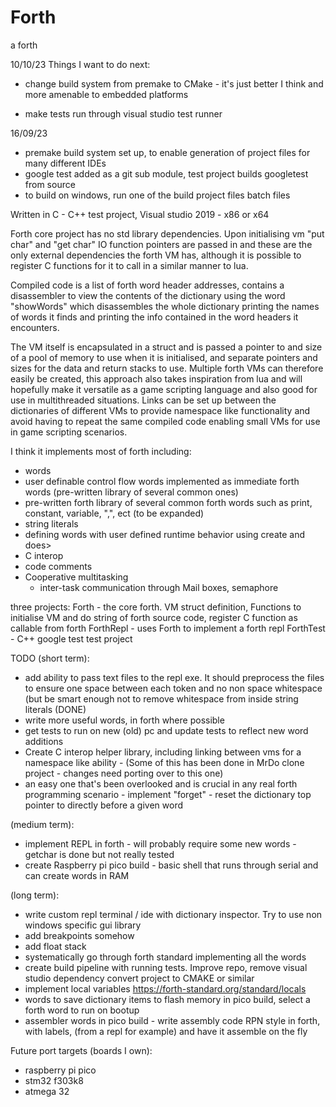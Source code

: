 # Forth
a forth 

10/10/23
Things I want to do next:
  - change build system from premake to CMake - it's just better I think and more amenable to embedded platforms
  
  - make tests run through visual studio test runner
    
16/09/23 
  - premake build system set up, to enable generation of project files for many different IDEs
  - google test added as a git sub module, test project builds googletest from source
  - to build on windows, run one of the build project files batch files

Written in C - C++ test project, Visual studio 2019 - x86 or x64

Forth core project has no std library dependencies. Upon initialising vm "put char" and "get char" IO function pointers are passed in and these are the only external dependencies the forth VM has, although it is possible to register C functions for it to call in a similar manner to lua.

Compiled code is a list of forth word header addresses, contains a disassembler to view the contents of the dictionary using the word "showWords" which disassembles the whole dictionary printing the names of words it finds and printing the info contained in the word headers it encounters.

The VM itself is encapsulated in a struct and is passed a pointer to and size of a pool of memory to use when it is initialised, and separate pointers and sizes for the data and return stacks to use. Multiple forth VMs can therefore easily be created, this approach also takes inspiration from lua and will hopefully make it versatile as a game scripting language and also good for use in multithreaded situations. Links can be set up between the dictionaries of different VMs to provide namespace like functionality and avoid having to repeat the same compiled code enabling small VMs for use in game scripting scenarios.

I think it implements most of forth including:
  - words
  - user definable control flow words implemented as immediate forth words (pre-written library of several common ones)
  - pre-written forth library of several common forth words such as print, constant, variable, ",", ect (to be expanded)
  - string literals
  - defining words with user defined runtime behavior using create and does>
  - C interop
  - code comments
  - Cooperative multitasking
      - inter-task communication through Mail boxes, semaphore 

three projects:
  Forth     - the core forth. VM struct definition, Functions to initialise VM and do string of forth source code, register C function as callable from forth
  ForthRepl - uses Forth to implement a forth repl
  ForthTest - C++ google test test project 

TODO 
(short term):
- add ability to pass text files to the repl exe. It should preprocess the files to ensure one space between each token and no non space whitespace (but be smart enough not to remove whitespace from inside string literals (DONE)
- write more useful words, in forth where possible
- get tests to run on new (old) pc and update tests to reflect new word additions
- Create C interop helper library, including linking between vms for a namespace like ability - (Some of this has been done in MrDo clone project - changes need porting over to this one)
- an easy one that's been overlooked and is crucial in any real forth programming scenario - implement "forget" - reset the dictionary top pointer to directly before a given word

(medium term):
- implement REPL in forth - will probably require some new words - getchar is done but not really tested
- create Raspberry pi pico build - basic shell that runs through serial and can create words in RAM

(long term):
- write custom repl terminal / ide with dictionary inspector. Try to use non windows specific gui library
- add breakpoints somehow
- add float stack
- systematically go through forth standard implementing all the words
- create build pipeline with running tests. Improve repo, remove visual studio dependency convert project to CMAKE or similar
- implement local variables https://forth-standard.org/standard/locals
- words to save dictionary items to flash memory in pico build, select a forth word to run on bootup
- assembler words in pico build - write assembly code RPN style in forth, with labels, (from a repl for example) and have it assemble on the fly

Future port targets (boards I own):
- raspberry pi pico
- stm32 f303k8
- atmega 32
